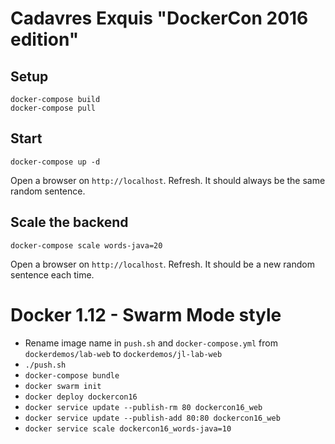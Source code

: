 # Cadavres Exquis "DockerCon 2016 edition"

## Setup

```
docker-compose build
docker-compose pull
```

## Start

```
docker-compose up -d
```

Open a browser on `http://localhost`. Refresh. It should always be the same random sentence.

## Scale the backend

```
docker-compose scale words-java=20
```

Open a browser on `http://localhost`. Refresh. It should be a new random sentence each time.


# Docker 1.12 - Swarm Mode style

* Rename image name in `push.sh` and `docker-compose.yml` from `dockerdemos/lab-web` to `dockerdemos/jl-lab-web`
* `./push.sh`
* `docker-compose bundle`
* `docker swarm init`
* `docker deploy dockercon16`
* `docker service update --publish-rm 80 dockercon16_web`
* `docker service update --publish-add 80:80 dockercon16_web`
* `docker service scale dockercon16_words-java=10`
